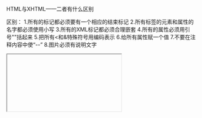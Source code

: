 HTML与XHTML——二者有什么区别

区别：
1.所有的标记都必须要有一个相应的结束标记
2.所有标签的元素和属性的名字都必须使用小写
3.所有的XML标记都必须合理嵌套
4.所有的属性必须用引号""括起来
5.把所有<和&特殊符号用编码表示
6.给所有属性赋一个值
7.不要在注释内容中使“--”
8.图片必须有说明文字

<iframe>优点：

    解决加载缓慢的第三方内容如图标和广告等的加载问题
    Security sandbox
    并行加载脚本

2.<iframe>的缺点：


    *iframe会阻塞主页面的Onload事件；

    *即时内容为空，加载也需要时间
    *没有语意

块级元素：div。P。Hi。Ul。Li，
特点：垂直分布，宽度自适应，占满父元素的剩余空间

行级元素：span，a,img,input，style，特点：横着分布，不能设置宽高。宽度由内容撑开，但是img可以设置宽高

行内元素主要有：<span>、<a>、<b>、<img>、<br>、<button>、<strong>、<textarea>、<select>
块级元素主要有：<div>、<ul>、<li>、<p>、<fieldset>、<form>、<h1>、<h2>、<h3>、<h4>、<h5>、<h6>、<hr>、
<iframe>、<ol>、<pre>、<table>、<tr>、<td>
 